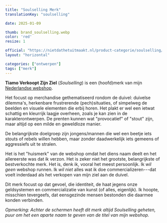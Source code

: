 ```yaml
---
title: "Soulselling Merk"
translationKey: "soulselling"

date: 2025-01-09

thumb: brand_soulselling.webp
color: 'red'
resize: 1

official: "https://nietdathetuitmaakt.nl/product-categorie/soulselling/"
layout: "horizontal"

categories: ["ontwerpen"]
tags: ["merk"]
---
```


**Tiamo Verkoopt Zijn Ziel** (_Soulselling_) is een (hoofd)merk van mijn [Nederlandse webshop](https://nietdathetuitmaakt.nl).

Het focust op merchandise gethematiseerd rondom de duivel: duivelse dilemma's, herkenbare frustrerende (pech)situaties, of simpelweg de beelden en visuele elementen die erbij horen. Het plakt er wel een ietwat schattig en kleurrijk laagje overheen, zoals je kan zien in de karakterontwerpen. De prenten kunnen wat "provocatief" of "stout" zijn, maar altijd op een milde en geweldloze manier.

De belangrijkste doelgroep zijn jongens/mannen die wel een beetje iets stouts of rebels willen hebben, maar zonder daadwerkelijk iets gemeens of aggressiefs uit te stralen.

Het is het "huismerk" van de webshop omdat het diens naam deelt en het allereerste was dat ik verzon. Het is zeker niet het grootste, belangrijkste of bestverkochte merk. Het is, denk ik, vooral het meest persoonlijk. Ik _wil geen_ webshop runnen. Ik _wil niet_ alles wat ik doe commercializeren---dat voelt inderdaad als het verkopen van mijn ziel aan de duivel.

Dit merk focust op dat gevoel, die identiteit, de haat jegens onze geldsystemen en commercializatie van kunst (of alles, eigenlijk). Ik hoopte, misschien tevergeefs, dat eensgezinde mensen bestonden die daarmee konden verbinden.

_Opmerking: Achter de schermen heeft dit merk altijd Soulselling geheten, puur om het een aparte naam te geven van de titel van mijn webshop._